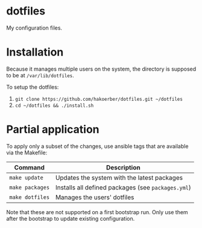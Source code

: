 # dotfiles

My configuration files.

# Installation

Because it manages multiple users on the system, the directory is supposed to be
at `/var/lib/dotfiles`.

To setup the dotfiles:

1. `git clone https://github.com/hakoerber/dotfiles.git ~/dotfiles`
2. `cd ~/dotfiles && ./install.sh`

# Partial application

To apply only a subset of the changes, use ansible tags that are available via
the Makefile:

| Command | Description |
| --- | --- |
| `make update` | Updates the system with the latest packages |
| `make packages` | Installs all defined packages (see `packages.yml`) |
| `make dotfiles` | Manages the users' dotfiles |

Note that these are not supported on a first bootstrap run. Only use them after
the bootstrap to update existing configuration.
